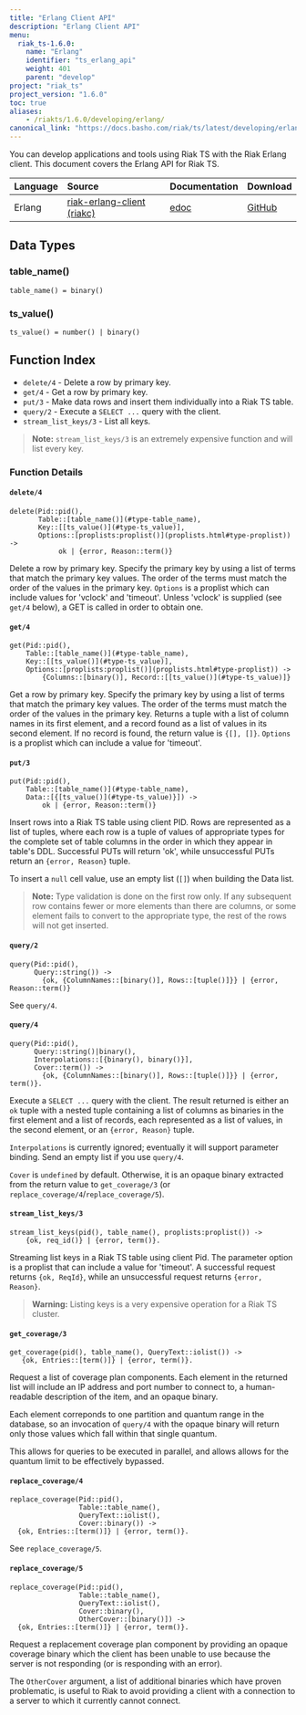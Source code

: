 ```yaml
---
title: "Erlang Client API"
description: "Erlang Client API"
menu:
  riak_ts-1.6.0:
    name: "Erlang"
    identifier: "ts_erlang_api"
    weight: 401
    parent: "develop"
project: "riak_ts"
project_version: "1.6.0"
toc: true
aliases:
    - /riakts/1.6.0/developing/erlang/
canonical_link: "https://docs.basho.com/riak/ts/latest/developing/erlang"
---
```



You can develop applications and tools using Riak TS with the Riak Erlang client.
This document covers the Erlang API for Riak TS.

Language | Source | Documentation | Download
:--------|:-------|:--------------|:--------
Erlang | [riak-erlang-client (riakc)](https://github.com/basho/riak-erlang-client) | [edoc](http://basho.github.com/riak-erlang-client/) | [GitHub](https://github.com/basho/riak-erlang-client)


## Data Types

### table_name()

`table_name() = binary()`


### ts_value()

`ts_value() = number() | binary()`


## Function Index

* `delete/4` - Delete a row by primary key.
* `get/4` - Get a row by primary key.
* `put/3` - Make data rows and insert them individually into a Riak TS table.
* `query/2` - Execute a `SELECT ...` query with the client.
* `stream_list_keys/3` - List all keys.

>**Note:** `stream_list_keys/3` is an extremely expensive function and will list every key.


### Function Details

#### `delete/4`

```
delete(Pid::pid(),
       Table::[table_name()](#type-table_name),
       Key::[[ts_value()](#type-ts_value)],
       Options::[proplists:proplist()](proplists.html#type-proplist)) ->
            ok | {error, Reason::term()}
```

Delete a row by primary key. Specify the primary key by using a list of terms that match the primary key values. The order of the terms must match the order of the values in the primary key. `Options` is a proplist which can include values for 'vclock' and 'timeout'. Unless 'vclock' is supplied (see `get/4` below), a GET is called in order to obtain one.


#### `get/4`

```
get(Pid::pid(),
    Table::[table_name()](#type-table_name),
    Key::[[ts_value()](#type-ts_value)],
    Options::[proplists:proplist()](proplists.html#type-proplist)) ->
        {Columns::[binary()], Record::[[ts_value()](#type-ts_value)]}
```

Get a row by primary key. Specify the primary key by using a list of terms that match the primary key values. The order of the terms must match the order of the values in the primary key. Returns a tuple with a list of column names in its first element, and a record found as a list of values in its second element. If no record is found, the return value is `{[], []}`. `Options` is a proplist which can include a value for 'timeout'.


#### `put/3`

```
put(Pid::pid(),
    Table::[table_name()](#type-table_name),
    Data::[{[ts_value()](#type-ts_value)}]) ->
        ok | {error, Reason::term()}
```

Insert rows into a Riak TS table using client PID. Rows are represented as a list of tuples, where each row is a tuple of values of appropriate types for the complete set of table columns in the order in which they appear in table's DDL. Successful PUTs will return 'ok', while unsuccessful PUTs return an `{error, Reason}` tuple.

To insert a `null` cell value, use an empty list (`[]`) when building the Data list.

>**Note:** Type validation is done on the first row only. If any subsequent row contains fewer or more elements than there are columns, or some element fails to convert to the appropriate type, the rest of the rows will not get inserted.


#### `query/2`

```
query(Pid::pid(),
      Query::string()) ->
        {ok, {ColumnNames::[binary()], Rows::[tuple()]}} | {error, Reason::term()}
```

See `query/4`.

#### `query/4`

```
query(Pid::pid(),
      Query::string()|binary(),
      Interpolations::[{binary(), binary()}],
      Cover::term()) ->
        {ok, {ColumnNames::[binary()], Rows::[tuple()]}} | {error, term()}.
```

Execute a `SELECT ...` query with the client. The result returned is either an `ok` tuple with a nested tuple containing a list of columns as binaries in the first element and a list of records, each represented as a list of values, in the second element, or an `{error, Reason}` tuple.

`Interpolations` is currently ignored; eventually it will support
parameter binding. Send an empty list if you use `query/4`.

`Cover` is `undefined` by default. Otherwise, it is an opaque binary
extracted from the return value to `get_coverage/3` (or
`replace_coverage/4`/`replace_coverage/5`).

#### `stream_list_keys/3`

```
stream_list_keys(pid(), table_name(), proplists:proplist()) ->
    {ok, req_id()} | {error, term()}.
```

Streaming list keys in a Riak TS table using client Pid. The parameter option is a proplist that can include a value for 'timeout'. A successful request returns `{ok, ReqId}`, while an unsuccessful request returns `{error, Reason}`.

>**Warning:** Listing keys is a very expensive operation for a Riak TS cluster.

#### `get_coverage/3`

```
get_coverage(pid(), table_name(), QueryText::iolist()) ->
   {ok, Entries::[term()]} | {error, term()}.
```

Request a list of coverage plan components. Each element in the
returned list will include an IP address and port number to connect
to, a human-readable description of the item, and an opaque binary.

Each element correponds to one partition and quantum range in the
database, so an invocation of `query/4` with the opaque binary will
return only those values which fall within that single quantum.

This allows for queries to be executed in parallel, and allows allows
for the quantum limit to be effectively bypassed.

#### `replace_coverage/4`

```
replace_coverage(Pid::pid(),
                 Table::table_name(),
                 QueryText::iolist(),
                 Cover::binary()) ->
  {ok, Entries::[term()]} | {error, term()}.
```

See `replace_coverage/5`.

#### `replace_coverage/5`

```
replace_coverage(Pid::pid(),
                 Table::table_name(),
                 QueryText::iolist(),
                 Cover::binary(),
                 OtherCover::[binary()]) ->
  {ok, Entries::[term()]} | {error, term()}.
```

Request a replacement coverage plan component by providing an opaque
coverage binary which the client has been unable to use because the
server is not responding (or is responding with an error).

The `OtherCover` argument, a list of additional binaries which have
proven problematic, is useful to Riak to avoid providing a client with
a connection to a server to which it currently cannot connect.
